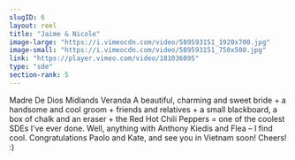 ```yaml
---
slugID: 6 
layout: reel
title: "Jaime & Nicole"
image-large: "https://i.vimeocdn.com/video/589593151_1920x700.jpg"
image-small: "https://i.vimeocdn.com/video/589593151_750x500.jpg"
link: "https://player.vimeo.com/video/181036095"
type: "sde"
section-rank: 5
---
```

Madre De Dios
Midlands Veranda
A beautiful, charming and sweet bride + a handsome and cool groom + friends and relatives + a small blackboard, a box of chalk and an eraser + the Red Hot Chili Peppers = one of the coolest SDEs I’ve ever done. Well, anything with Anthony Kiedis and Flea – I find cool.
Congratulations Paolo and Kate, and see you in Vietnam soon!
Cheers! :)
